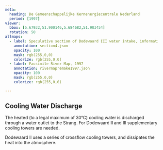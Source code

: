 ```yaml
---
meta:
  heading: De Gemeenschappelijke Kernenergiecentrale Nederland
  period: [1997]
viewer:
  bbox: [5.67932,51.900146,5.684682,51.903454]
  rotation: 50
allmaps:
  - label: Speculative section of Dodewaard III water intake, information brochure of GKN (2004). 2023. 297 x 105 mm. Scale 1:500. Source; The Berlage.
    annotation: section4.json
    opacity: 100
    mask: rgb(255,0,0)
    colorize: rgb(255,0,0)
  - label: Facsimile River Map, 1997
    annotation: rivermapremake1997.json
    opacity: 100
    mask: rgb(255,0,0)
    colorize: rgb(255,0,0)

---
```


## Cooling Water Discharge

The heated (to a legal maximum of 30°C) cooling water is discharged through a water outlet to the Strang. For Dodewaard II and III supplementary cooling towers are needed.

Dodewaard II uses a series of crossflow cooling towers, and dissipates the heat into the atmosphere.
